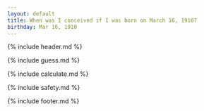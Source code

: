 ```yaml
---
layout: default
title: When was I conceived if I was born on March 16, 1910?
birthday: Mar 16, 1910
---
```


{% include header.md %}

{% include guess.md %}

{% include calculate.md %}

{% include safety.md %}

{% include footer.md %}



